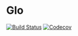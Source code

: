# Glo

[![Build Status](https://travis-ci.com/beastyblacksmith/Glo.jl.svg?branch=master)](https://travis-ci.com/beastyblacksmith/Glo.jl)
[![Codecov](https://codecov.io/gh/beastyblacksmith/Glo.jl/branch/master/graph/badge.svg)](https://codecov.io/gh/beastyblacksmith/Glo.jl)
